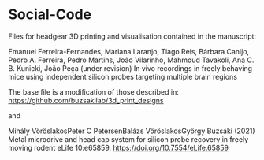 # Social-Code


Files for headgear 3D printing and visualisation contained in the manuscript:

Emanuel Ferreira-Fernandes, Mariana Laranjo, Tiago Reis, Bárbara Canijo, Pedro A. Ferreira, Pedro Martins, João Vilarinho, Mahmoud Tavakoli, Ana C. B. Kunicki, João Peça (under revision) In vivo recordings in freely behaving mice using independent silicon probes targeting multiple brain regions

The base file is a modification of those described in:
https://github.com/buzsakilab/3d_print_designs

and

Mihály VöröslakosPeter C PetersenBalázs VöröslakosGyörgy Buzsáki (2021) Metal microdrive and head cap system for silicon probe recovery in freely moving rodent eLife 10:e65859.
https://doi.org/10.7554/eLife.65859
 



